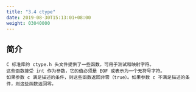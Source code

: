 ```yaml
---
title: "3.4 ctype"
date: 2019-08-30T15:13:01+08:00
weight: 03040000
---
```


## 简介

    C 标准库的 ctype.h 头文件提供了一些函数，可用于测试和映射字符。
    这些函数接受 int 作为参数，它的值必须是 EOF 或表示为一个无符号字符。
    如果参数 c 满足描述的条件，则这些函数返回非零（true）。如果参数 c 不满足描述的条件，则这些函数返回零。
